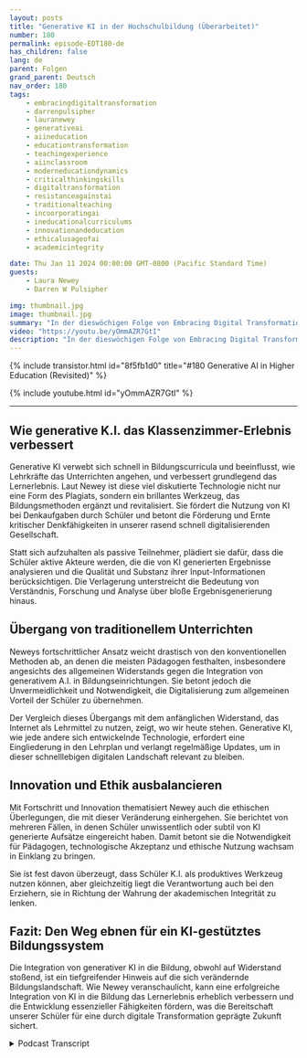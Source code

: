 ```yaml
---
layout: posts
title: "Generative KI in der Hochschulbildung (Überarbeitet)"
number: 180
permalink: episode-EDT180-de
has_children: false
lang: de
parent: Folgen
grand_parent: Deutsch
nav_order: 180
tags:
    - embracingdigitaltransformation
    - darrenpulsipher
    - lauranewey
    - generativeai
    - aiineducation
    - educationtransformation
    - teachingexperience
    - aiinclassroom
    - moderneducationdynamics
    - criticalthinkingskills
    - digitaltransformation
    - resistanceagainstai
    - traditionalteaching
    - incoorporatingai
    - ineducationalcurriculums
    - innovationandeducation
    - ethicalusageofai
    - academicintegrity

date: Thu Jan 11 2024 00:00:00 GMT-0800 (Pacific Standard Time)
guests:
    - Laura Newey
    - Darren W Pulsipher

img: thumbnail.jpg
image: thumbnail.jpg
summary: "In der dieswöchigen Folge von Embracing Digital Transformation interviewt Darren Pulsipher die Gastrednerin Laura Newey über ihre faszinierende Reise durch die kritisch aufkommende Welt der Generativen KI, insbesondere im Bildungssektor. Sie deckt die Transformation ihrer Lehrerfahrung und die Bereicherung der Lernergebnisse ihrer Schüler durch KI auf und analysiert ausführlich die Anpassung an moderne Bildungsdynamiken."
video: "https://youtu.be/yOmmAZR7GtI"
description: "In der dieswöchigen Folge von Embracing Digital Transformation interviewt Darren Pulsipher die Gastrednerin Laura Newey über ihre faszinierende Reise durch die kritisch aufkommende Welt der Generativen KI, insbesondere im Bildungssektor. Sie deckt die Transformation ihrer Lehrerfahrung und die Bereicherung der Lernergebnisse ihrer Schüler durch KI auf und analysiert ausführlich die Anpassung an moderne Bildungsdynamiken."
---
```


<div>
{% include transistor.html id="8f5fb1d0" title="#180 Generative AI in Higher Education (Revisited)" %}

{% include youtube.html id="yOmmAZR7GtI" %}
</div>

---

## Wie generative K.I. das Klassenzimmer-Erlebnis verbessert

Generative KI verwebt sich schnell in Bildungscurricula und beeinflusst, wie Lehrkräfte das Unterrichten angehen, und verbessert grundlegend das Lernerlebnis. Laut Newey ist diese viel diskutierte Technologie nicht nur eine Form des Plagiats, sondern ein brillantes Werkzeug, das Bildungsmethoden ergänzt und revitalisiert. Sie fördert die Nutzung von KI bei Denkaufgaben durch Schüler und betont die Förderung und Ernte kritischer Denkfähigkeiten in unserer rasend schnell digitalisierenden Gesellschaft.

Statt sich aufzuhalten als passive Teilnehmer, plädiert sie dafür, dass die Schüler aktive Akteure werden, die die von KI generierten Ergebnisse analysieren und die Qualität und Substanz ihrer Input-Informationen berücksichtigen. Die Verlagerung unterstreicht die Bedeutung von Verständnis, Forschung und Analyse über bloße Ergebnisgenerierung hinaus.

## Übergang von traditionellem Unterrichten

Neweys fortschrittlicher Ansatz weicht drastisch von den konventionellen Methoden ab, an denen die meisten Pädagogen festhalten, insbesondere angesichts des allgemeinen Widerstands gegen die Integration von generativem A.I. in Bildungseinrichtungen. Sie betont jedoch die Unvermeidlichkeit und Notwendigkeit, die Digitalisierung zum allgemeinen Vorteil der Schüler zu übernehmen.

Der Vergleich dieses Übergangs mit dem anfänglichen Widerstand, das Internet als Lehrmittel zu nutzen, zeigt, wo wir heute stehen. Generative KI, wie jede andere sich entwickelnde Technologie, erfordert eine Eingliederung in den Lehrplan und verlangt regelmäßige Updates, um in dieser schnelllebigen digitalen Landschaft relevant zu bleiben.

## Innovation und Ethik ausbalancieren

Mit Fortschritt und Innovation thematisiert Newey auch die ethischen Überlegungen, die mit dieser Veränderung einhergehen. Sie berichtet von mehreren Fällen, in denen Schüler unwissentlich oder subtil von KI generierte Aufsätze eingereicht haben. Damit betont sie die Notwendigkeit für Pädagogen, technologische Akzeptanz und ethische Nutzung wachsam in Einklang zu bringen.

Sie ist fest davon überzeugt, dass Schüler K.I. als produktives Werkzeug nutzen können, aber gleichzeitig liegt die Verantwortung auch bei den Erziehern, sie in Richtung der Wahrung der akademischen Integrität zu lenken.

## Fazit: Den Weg ebnen für ein KI-gestütztes Bildungssystem

Die Integration von generativer KI in die Bildung, obwohl auf Widerstand stoßend, ist ein tiefgreifender Hinweis auf die sich verändernde Bildungslandschaft. Wie Newey veranschaulicht, kann eine erfolgreiche Integration von KI in die Bildung das Lernerlebnis erheblich verbessern und die Entwicklung essenzieller Fähigkeiten fördern, was die Bereitschaft unserer Schüler für eine durch digitale Transformation geprägte Zukunft sichert.



<details>
<summary> Podcast Transcript </summary>

<p></p>

</details>
